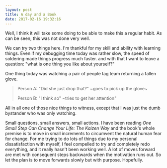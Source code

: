 ```yaml
---
layout: post
title: A day and a Book
date: 2017-02-16 19:32:16
---
```


Well, I think it will take some doing to be able to make this a regular habit. As can be seen, this was not done very well. 

We can try two things here.
I'm thankful for my skill and ability with learning things. Even if my debugging time today was rather slow, the speed of soldering made things progress much faster.
and with that I want to leave a question: "what is one thing you like about yourself?"

One thing today was watching a pair of people tag team returning a fallen glove. 

> Person A: "Did she just drop that?" ~goes to pick up the glove~ 
>
> Person B: "I think so" ~tries to get her attention"

All in all one of those nice things to witness, except that I was just the dumb bystander who was only watching.

Small questions, small answers, small actions. 
I have been reading *One Small Step Can Change Your Life: The Kaizen Way* and the book's whole premise is to move in small increments to circumvent the natural human fear for change. For me trying to do lots of things due to my personal dissatisfaction with myself, I feel compelled to try and completely redo everything, and it really hasn't been working well. A lot of moves forward are met with consequent steps backwards when the motivation runs out. So let the plan is to move forwards slowly but with purpose.
Hopefully.

